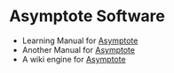 # Asymptote Software
+ Learning Manual for [Asymptote](http://asymptote.sourceforge.net/)
+ Another Manual for [Asymptote](http://math.uchicago.edu/~cstaats/Charles_Staats_III/Notes_and_papers_files/asymptote_tutorial.pdf)
+ A wiki engine for [Asymptote](https://artofproblemsolving.com/wiki/?title=Asymptote_(Vector_Graphics_Language))
